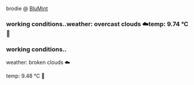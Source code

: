 brodie @ [BluMint](https://www.linkedin.com/company/blumint-io/)

<!--weather_start-->
### working conditions..weather: overcast clouds ☁️temp: 9.74 °C 🧥<!--weather_end-->
<!--weather_start-->
### working conditions..

weather: broken clouds ☁️

temp: 9.48 °C 🧥
<!--weather_end-->
